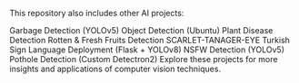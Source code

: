 This repository also includes other AI projects:

Garbage Detection (YOLOv5)
Object Detection (Ubuntu)
Plant Disease Detection
Rotten & Fresh Fruits Detection
SCARLET-TANAGER-EYE
Turkish Sign Language Deployment (Flask + YOLOv8)
NSFW Detection (YOLOv5)
Pothole Detection (Custom Detectron2)
Explore these projects for more insights and applications of computer vision techniques.

